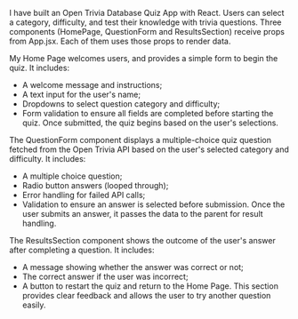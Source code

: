 I have built an Open Trivia Database Quiz App with React. 
Users can select a category, difficulty, and test their knowledge with trivia questions.
Three components (HomePage, QuestionForm and ResultsSection) receive props from App.jsx. Each of them uses those props to render data.

My Home Page welcomes users, and provides a simple form to begin the quiz. It includes:
- A welcome message and instructions;
- A text input for the user's name;
- Dropdowns to select question category and difficulty;
- Form validation to ensure all fields are completed before starting the quiz.
Once submitted, the quiz begins based on the user's selections.

The QuestionForm component displays a multiple-choice quiz question fetched from the Open Trivia API based on the user's selected category and difficulty. It includes:
- A multiple choice question;
- Radio button answers (looped through);
- Error handling for failed API calls;
- Validation to ensure an answer is selected before submission.
Once the user submits an answer, it passes the data to the parent for result handling.

The ResultsSection component shows the outcome of the user's answer after completing a question. It includes:
- A message showing whether the answer was correct or not;
- The correct answer if the user was incorrect;
- A button to restart the quiz and return to the Home Page.
This section provides clear feedback and allows the user to try another question easily.


